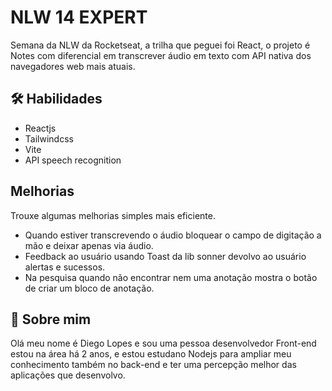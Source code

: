 
# NLW 14 EXPERT

Semana da NLW da Rocketseat, a trilha que peguei foi React, o projeto é Notes com diferencial em transcrever áudio em texto com API
nativa dos navegadores web mais atuais.


## 🛠 Habilidades
- Reactjs
- Tailwindcss
- Vite
- API speech recognition


## Melhorias

Trouxe algumas melhorias simples mais eficiente.

- Quando estiver transcrevendo o áudio bloquear o campo de digitação a mão e deixar apenas via áudio.
- Feedback ao usuário usando Toast da lib sonner devolvo ao usuário alertas e sucessos.
- Na pesquisa quando não encontrar nem uma anotação mostra o botão de criar um bloco de anotação.


## 🚀 Sobre mim
Olá meu nome é Diego Lopes e sou uma pessoa desenvolvedor Front-end estou na área há 2 anos, e estou estudano Nodejs para ampliar meu conhecimento também no back-end e ter uma percepção melhor das aplicações que desenvolvo.

